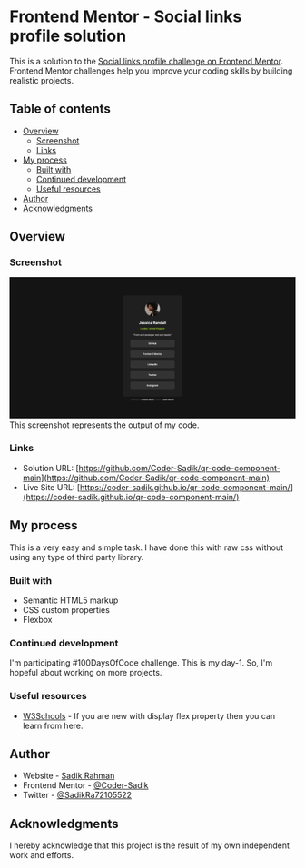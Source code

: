 # Frontend Mentor - Social links profile solution

This is a solution to the [Social links profile challenge on Frontend Mentor](https://www.frontendmentor.io/challenges/social-links-profile-UG32l9m6dQ). Frontend Mentor challenges help you improve your coding skills by building realistic projects.

## Table of contents

- [Overview](#overview)
  - [Screenshot](#screenshot)
  - [Links](#links)
- [My process](#my-process)
  - [Built with](#built-with)
  - [Continued development](#continued-development)
  - [Useful resources](#useful-resources)
- [Author](#author)
- [Acknowledgments](#acknowledgments)

## Overview

### Screenshot

![](./screenshot.png)
This screenshot represents the output of my code.

### Links

- Solution URL: [https://github.com/Coder-Sadik/qr-code-component-main](https://github.com/Coder-Sadik/qr-code-component-main)
- Live Site URL: [https://coder-sadik.github.io/qr-code-component-main/](https://coder-sadik.github.io/qr-code-component-main/)

## My process

This is a very easy and simple task. I have done this with raw css without using any type of third party library.

### Built with

- Semantic HTML5 markup
- CSS custom properties
- Flexbox

### Continued development

I'm participating #100DaysOfCode challenge. This is my day-1. So, I'm hopeful about working on more projects.

### Useful resources

- [W3Schools](https://www.w3schools.com/css/css3_flexbox_container.asp) - If you are new with display flex property then you can learn from here.

## Author

- Website - [Sadik Rahman](https://github.com/Coder-Sadik)
- Frontend Mentor - [@Coder-Sadik](https://www.frontendmentor.io/profile/Coder-Sadik)
- Twitter - [@SadikRa72105522](https://x.com/SadikRa72105522)

## Acknowledgments

I hereby acknowledge that this project is the result of my own independent work and efforts.
